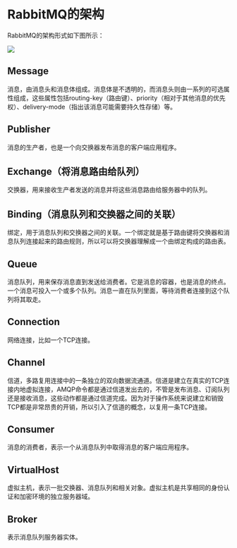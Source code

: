 # RabbitMQ的架构

RabbitMQ的架构形式如下图所示：

![][image-1]

## Message

消息，由消息头和消息体组成。消息体是不透明的，而消息头则由一系列的可选属性组成，这些属性包括routing-key（路由键）、priority（相对于其他消息的优先权）、delivery-mode（指出该消息可能需要持久性存储）等。

## Publisher

消息的生产者，也是一个向交换器发布消息的客户端应用程序。

## Exchange（将消息路由给队列）

交换器，用来接收生产者发送的消息并将这些消息路由给服务器中的队列。

## Binding（消息队列和交换器之间的关联）

绑定，用于消息队列和交换器之间的关联。一个绑定就是基于路由键将交换器和消息队列连接起来的路由规则，所以可以将交换器理解成一个由绑定构成的路由表。

## Queue

消息队列，用来保存消息直到发送给消费者。它是消息的容器，也是消息的终点。一个消息可投入一个或多个队列。消息一直在队列里面，等待消费者连接到这个队列将其取走。

## Connection

网络连接，比如一个TCP连接。

## Channel

信道，多路复用连接中的一条独立的双向数据流通道。信道是建立在真实的TCP连接内地虚拟连接，AMQP命令都是通过信道发出去的，不管是发布消息、订阅队列还是接收消息，这些动作都是通过信道完成。因为对于操作系统来说建立和销毁TCP都是非常昂贵的开销，所以引入了信道的概念，以复用一条TCP连接。

## Consumer

消息的消费者，表示一个从消息队列中取得消息的客户端应用程序。

## VirtualHost

虚拟主机，表示一批交换器、消息队列和相关对象。虚拟主机是共享相同的身份认证和加密环境的独立服务器域。

## Broker

表示消息队列服务器实体。

[image-1]:	https://raw.githubusercontent.com/zhangpengnian/ImageRepository/master/img/20191021172411.png